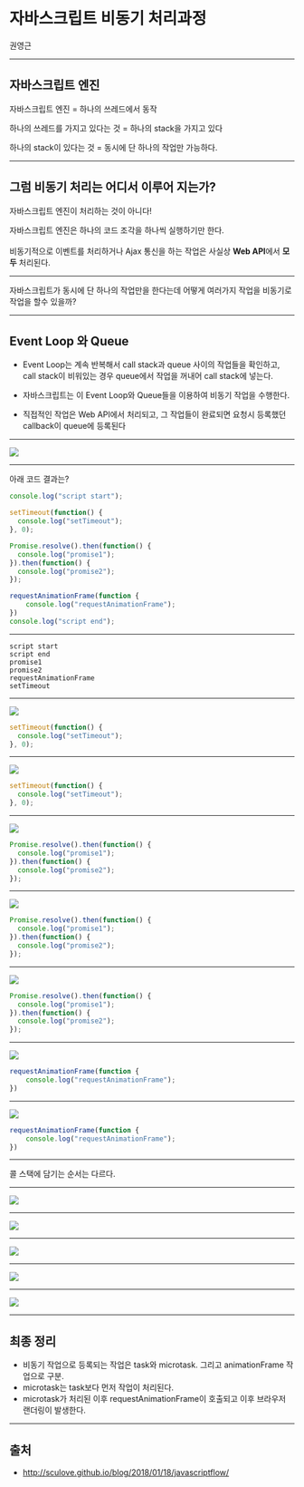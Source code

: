 # 자바스크립트 비동기 처리과정
권영근

---

## 자바스크립트 엔진
자바스크립트 엔진 = 하나의 쓰레드에서 동작

하나의 쓰레드를 가지고 있다는 것 = 하나의 stack을 가지고 있다

하나의 stack이 있다는 것 = 동시에 단 하나의 작업만 가능하다.

---
## 그럼 비동기 처리는 어디서 이루어 지는가?
자바스크립트 엔진이 처리하는 것이 아니다!

자바스크립트 엔진은 하나의 코드 조각을 하나씩 실행하기만 한다.
<br><br>
비동기적으로 이벤트를 처리하거나 Ajax 통신을 하는 작업은 사실상 **Web API**에서 **모두** 처리된다.

---
자바스크립트가 동시에 단 하나의 작업만을 한다는데 어떻게 여러가지 작업을 비동기로 작업을 할수 있을까?

---
## Event Loop 와 Queue

- Event Loop는 계속 반복해서 call stack과 queue 사이의 작업들을 확인하고, call stack이 비워있는 경우 queue에서 작업을 꺼내어 call stack에 넣는다.

- 자바스크립트는 이 Event Loop와 Queue들을 이용하여 비동기 작업을 수행한다.

- 직접적인 작업은 Web API에서 처리되고, 그 작업들이 완료되면 요청시 등록했던 callback이 queue에 등록된다
---
![](./img/1.png)

---
아래 코드 결과는?
```javascript
console.log("script start");

setTimeout(function() {
  console.log("setTimeout");
}, 0);

Promise.resolve().then(function() {
  console.log("promise1");
}).then(function() {
  console.log("promise2");
});

requestAnimationFrame(function {
    console.log("requestAnimationFrame");
})
console.log("script end");
```
---
```shell
script start
script end
promise1
promise2
requestAnimationFrame
setTimeout
```

---
![](./img/2.png)

```javascript
setTimeout(function() {
  console.log("setTimeout");
}, 0);
```

---
![](./img/3.png)
```javascript
setTimeout(function() {
  console.log("setTimeout");
}, 0);
```
---
![](./img/4.png)
```javascript
Promise.resolve().then(function() {
  console.log("promise1");
}).then(function() {
  console.log("promise2");
});
```
---
![](./img/5.png)
```javascript
Promise.resolve().then(function() {
  console.log("promise1");
}).then(function() {
  console.log("promise2");
});
```
---
![](./img/6.png)
```javascript
Promise.resolve().then(function() {
  console.log("promise1");
}).then(function() {
  console.log("promise2");
});
```
---
![](./img/7.png)
```javascript
requestAnimationFrame(function {
    console.log("requestAnimationFrame");
})
```
---
![](./img/8.png)
```javascript
requestAnimationFrame(function {
    console.log("requestAnimationFrame");
})
```
---

콜 스택에 담기는 순서는 다르다.

---
![](./img/9.png)

---
![](./img/10.png)

---
![](./img/11.png)

---
![](./img/12.png)

---
![](./img/13.png)

---
## 최종 정리

- 비동기 작업으로 등록되는 작업은 task와 microtask. 그리고 animationFrame 작업으로 구분.
- microtask는 task보다 먼저 작업이 처리된다.
- microtask가 처리된 이후 requestAnimationFrame이 호출되고 이후 브라우저 랜더링이 발생한다.

---
## 출처
- http://sculove.github.io/blog/2018/01/18/javascriptflow/